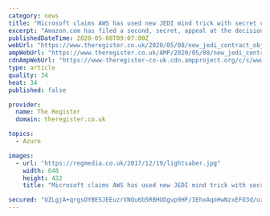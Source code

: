 ```yaml
---
category: news
title: "Microsoft claims AWS has used new JEDI mind trick with secret contract objection filing"
excerpt: "Amazon.com has filed a second, secret, appeal at the decision to award Microsoft the $10bn Pentagon Joint Enterprise Defense Infrastructure (JEDI) contract. So says Microsoft corp"
publishedDateTime: 2020-05-08T09:07:00Z
webUrl: "https://www.theregister.co.uk/2020/05/08/new_jedi_contract_objection/"
ampWebUrl: "https://www.theregister.co.uk/AMP/2020/05/08/new_jedi_contract_objection/"
cdnAmpWebUrl: "https://www-theregister-co-uk.cdn.ampproject.org/c/s/www.theregister.co.uk/AMP/2020/05/08/new_jedi_contract_objection/"
type: article
quality: 34
heat: 34
published: false

provider:
  name: The Register
  domain: theregister.co.uk

topics:
  - Azure

images:
  - url: "https://regmedia.co.uk/2017/12/19/lightsaber.jpg"
    width: 648
    height: 432
    title: "Microsoft claims AWS has used new JEDI mind trick with secret contract objection filing"

secured: "UZLgjA+qrgsOYBESJEEuzrVNQu6b5RBHUDgvp9HF/IEhxAqoHwNzxEFO3d/uz3DE7efOAHIL8v0VmsK3nlki9WUb1Kgsw38yB2O4al5+nwjKAwM2du1VPTnHbTbVUz2GxkU75wgiKlFBY7g348FRu3NNAfYoXzjAFuXQrhdWfTJdcix+oY6cjcds3DS0xxxDBwsrIGQIw1Lg97feY4uR5vopziO6D6VGQv2haBAIoAWbhN74m4SdSe/joh6p2hy50vdyfCrKhcm+iRsq2YFRQrbUeKfDw6le/h2EWT2n5wvuCcdavuCRZNyNe1iyaDBM;IuFksmesiFTVVUl9wYe5dQ=="
---
```


